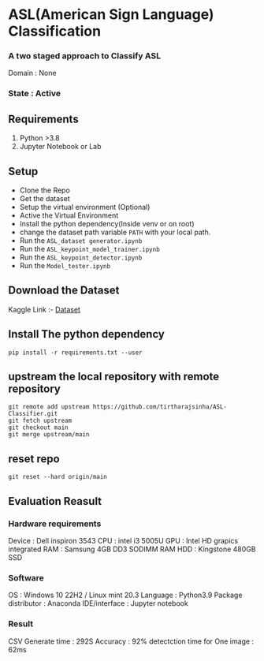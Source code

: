 # ASL(American Sign Language) Classification
### A two staged approach to Classify ASL

Domain : None
### State : Active 

## Requirements
1. Python >3.8
2. Jupyter Notebook or Lab

## Setup
- Clone the Repo
- Get the dataset
- Setup the virtual environment (Optional)
- Active the Virtual Environment
- Install the python dependency(Inside venv or on root)
- change the dataset path variable ```PATH``` with your local path.
- Run the ```ASL_dataset generator.ipynb```
- Run the ```ASL_keypoint_model_trainer.ipynb```
- Run the ```ASL_keypoint_detector.ipynb```
- Run the ```Model_tester.ipynb```

## Download the Dataset
Kaggle Link :- 
[Dataset](https://www.kaggle.com/datasets/ayuraj/asl-dataset?resource=download)

## Install The python dependency
```
pip install -r requirements.txt --user
```

## upstream the local repository with remote repository

```
git remote add upstream https://github.com/tirtharajsinha/ASL-Classifier.git
git fetch upstream
git checkout main
git merge upstream/main

```

## reset repo

```
git reset --hard origin/main
```

## Evaluation Reasult

### Hardware requirements
Device : Dell inspiron 3543
CPU : intel i3 5005U
GPU : Intel HD grapics integrated
RAM : Samsung 4GB DD3 SODIMM RAM
HDD : Kingstone 480GB SSD

### Software
OS : Windows 10 22H2 / Linux mint 20.3
Language : Python3.9
Package distributor : Anaconda
IDE/interface : Jupyter notebook

### Result
CSV Generate time : 292S
Accuracy : 92%
detectction time for One image : 62ms
